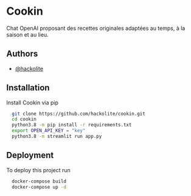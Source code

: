 
# Cookin

Chat OpenAI proposant des recettes originales adaptées au temps, à la saison et au lieu. 


## Authors

- [@hackolite](https://www.github.com/hackolite)


## Installation

Install Cookin via pip

```bash
  git clone https://github.com/hackolite/cookin.git
  cd cookin
  python3.8 -m pip install -r requirements.txt
  export OPEN_API_KEY = "key"
  python3.8 -m streamlit run app.py

```
    
## Deployment

To deploy this project run

```bash
  docker-compose build
  docker-compose up -d  
```

